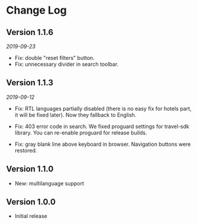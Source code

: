Change Log
==========

## Version 1.1.6

_2019-09-23_

 *  Fix: double "reset filters" button.
 *  Fix: unnecessary divider in search toolbar.

## Version 1.1.3

_2019-09-12_

 *  Fix: RTL languages partially disabled (there is no easy fix for hotels part, it will be fixed
    later). Now they fallback to English.
 
 *  Fix: 403 error code in search. We fixed proguard settings for travel-sdk library. You can
    re-enable proguard for release builds.
    
 *  Fix: gray blank line above keyboard in browser. Navigation buttons were restored.
 
## Version 1.1.0

 *  New: multilanguage support

## Version 1.0.0

 *  Initial release
